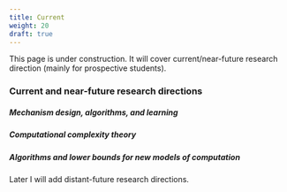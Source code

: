 ```yaml
---
title: Current
weight: 20
draft: true
---
```


This page is under construction. It will cover current/near-future research direction (mainly for prospective students). 

### Current and near-future research directions

##### Mechanism design, algorithms, and learning

##### Computational complexity theory

##### Algorithms and lower bounds for new models of computation 

Later I will add distant-future research directions. 

